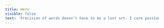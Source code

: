 ```yaml
---
title: Hero
visible: false
text: 'Precision of words doesn’t have to be a lost art. I care passionately about communication and about finding the right words.'
---
```


